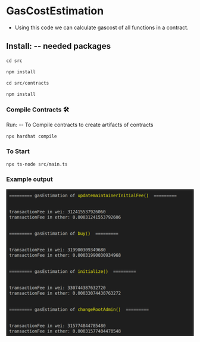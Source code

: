 # GasCostEstimation
- Using this code we can calculate gascost of all functions in a contract.
##  Install: -- needed packages 


 ```
cd src
```

```
npm install
```
 ```
cd src/contracts
```
```
npm install
```
### Compile Contracts 🛠️

 Run: -- To Compile contracts to create artifacts of contracts

```
npx hardhat compile
```
### To Start

```
npx ts-node src/main.ts
```
### Example output

![screesnshots](screenshots/1.png)


